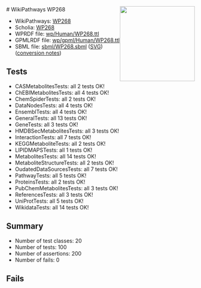 <img style="float: right; width: 200px" src="../logo.png" />
# WikiPathways WP268

* WikiPathways: [WP268](https://identifiers.org/wikipathways:WP268)
* Scholia: [WP268](https://scholia.toolforge.org/wikipathways/WP268)
* WPRDF file: [wp/Human/WP268.ttl](../wp/Human/WP268.ttl)
* GPMLRDF file: [wp/gpml/Human/WP268.ttl](../wp/gpml/Human/WP268.ttl)
* SBML file: [sbml/WP268.sbml](../sbml/WP268.sbml) ([SVG](../sbml/WP268.svg)) ([conversion notes](../sbml/WP268.txt))

## Tests
* CASMetabolitesTests: all 2 tests OK!
* ChEBIMetabolitesTests: all 4 tests OK!
* ChemSpiderTests: all 2 tests OK!
* DataNodesTests: all 4 tests OK!
* EnsemblTests: all 4 tests OK!
* GeneralTests: all 13 tests OK!
* GeneTests: all 3 tests OK!
* HMDBSecMetabolitesTests: all 3 tests OK!
* InteractionTests: all 7 tests OK!
* KEGGMetaboliteTests: all 2 tests OK!
* LIPIDMAPSTests: all 1 tests OK!
* MetabolitesTests: all 14 tests OK!
* MetaboliteStructureTests: all 2 tests OK!
* OudatedDataSourcesTests: all 7 tests OK!
* PathwayTests: all 5 tests OK!
* ProteinsTests: all 2 tests OK!
* PubChemMetabolitesTests: all 3 tests OK!
* ReferencesTests: all 3 tests OK!
* UniProtTests: all 5 tests OK!
* WikidataTests: all 14 tests OK!


## Summary

* Number of test classes: 20
* Number of tests: 100
* Number of assertions: 200
* Number of fails: 0

## Fails

